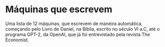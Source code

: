 # Máquinas que escrevem
Uma lista de 12 máquinas, que escrevem de maneira automática, começando pelo Livro de Daniel, na Bíblia, escrito no século VI a.C, até o programa GPT-2, da OpenAI, que já foi entrevistado pela revista The Economist.
